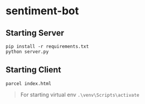 # sentiment-bot

## Starting Server
```
pip install -r requirements.txt
python server.py
```

## Starting Client
```
parcel index.html
```

> For starting virtual env
```.\venv\Scripts\activate```